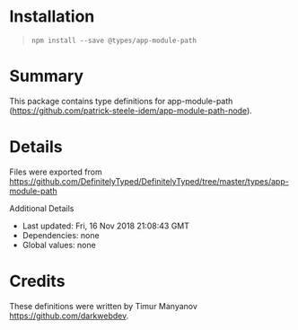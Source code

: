 # Installation
> `npm install --save @types/app-module-path`

# Summary
This package contains type definitions for app-module-path (https://github.com/patrick-steele-idem/app-module-path-node).

# Details
Files were exported from https://github.com/DefinitelyTyped/DefinitelyTyped/tree/master/types/app-module-path

Additional Details
 * Last updated: Fri, 16 Nov 2018 21:08:43 GMT
 * Dependencies: none
 * Global values: none

# Credits
These definitions were written by Timur Manyanov <https://github.com/darkwebdev>.
